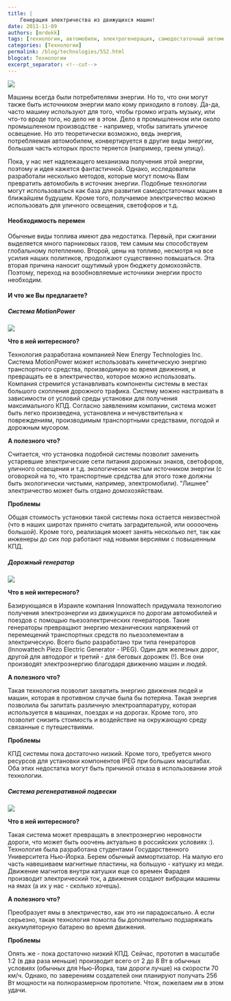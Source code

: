 ```yaml
---
title: |
    Генерация электричества из движущихся машин!
date: 2011-11-09
authors: [mrdekk]
tags: [технологии, автомобили, электрогенерация, самодостаточный автомобиль]
categories: [Технологии]
permalink: /blog/technologies/552.html
blogcat: Технологии
excerpt_separator: <!--cut-->
---
```



![](http://itw66.ru/uploads/images/00/00/01/2011/11/09/cff32f.jpg)


Машины всегда были потребителями энергии. Но то, что они могут также быть источником энергии мало кому приходило в голову. Да-да, часто машину используют для того, чтобы громко играть музыку, или что-то вроде того, но дело не в этом. Дело в промышленном или около промышленном производстве - например, чтобы запитать уличное освещение. Но это теоретически возможно, ведь энергия, потребляемая автомобилем, конвертируется в другие виды энергии, большая часть которых просто теряется (например, греем улицу).

Пока, у нас нет надлежащего механизма получения этой энергии, поэтому и идея кажется фантастичной. Однако, исследователи разработали несколько методов, которые могут помочь Вам превратить автомобиль в источник энергии. Подобные технологии могут использоваться как база для развития самодостаточных машин в ближайшем будущем. Кроме того, получаемое электричество можно использовать для уличного освещения, светофоров и т.д.


<!--cut-->


#### Необходимость перемен


Обычные виды топлива имеют два недостатка. Первый, при сжигании выделяется много парниковых газов, тем самым мы способствуем глобальному потеплению. Второй, цены на топливо, несмотря на все усилия наших политиков, продолжают существенно повышаться. Эта вторая причина наносит ощутимый урон бюджету домохозяйств. Поэтому, переход на возобновляемые источники энергии просто необходим.

#### И что же Вы предлагаете?


##### Система MotionPower



![](http://itw66.ru/uploads/images/00/00/01/2011/11/09/c18ef8.jpg)


**Что в ней интересного?**

Технология разработана компанией New Energy Technologies Inc. Система MotionPower может использовать кинетическую энергию транспортного средства, производимую во время движения, и превращать ее в электричество, которое можно использовать. Компания стремится устанавливать компоненты системы в местах большого скопления дорожного трафика. Систему можно настраивать в зависимости от условий среды установки для получения максимального КПД. Согласно заявлениям компании, система может быть легко произведена, установлена и нечувствительна к повреждениям, производимым транспортными средствами, погодой и дорожным мусором.

**А полезного что?**

Считается, что установка подобной системы позволит заменить устаревшие электрические сети питания дорожных знаков, светофоров, уличного освещения и т.д. экологически чистым источником энергии (с оговоркой на то, что транспортные средства для этого тоже должны быть экологически чистыми, например, электромобили). "Лишнее" электричество может быть отдано домохозяйствам.

**Проблемы**

Общая стоимость установки такой системы пока остается неизвестной (что в наших широтах принято считать заградительной, или ооооочень большой). Кроме того, реализация может занять несколько лет, так как инженеры до сих пор работают над новыми версиями с повышенным КПД.

##### Дорожный генератор



![](http://itw66.ru/uploads/images/00/00/01/2011/11/09/162c39.jpg)


**Что в ней интересного?**

Базирующаяся в Израиле компания Innowattech придумала технологию получения электроэнергии из движущихся по дорогам автомобилей и поездов с помощью пьезоэлектрических генераторов. Такие генераторы превращают энергию механических напряжений от перемещений транспортных средств по пьезоэлементам в электрическую. Всего было разработано три типа генераторов (Innowattech Piezo Electric Generator - IPEG). Один для железных дорог, другой для автодорог и третий - для беговых дорожек (!). Все они производят электроэнергию благодаря движению машин и людей.

**А полезного что?**

Такая технология позволит захватить энергию движения людей и машин, которая в противном случае была бы потеряна. Такая энергия позволила бы запитать различную электроаппаратуру, которая используется в машинах, поездах и на дорогах. Кроме того, это позволит снизить стоимость и воздействие на окружающую среду связанные с путешествиями.

**Проблемы**

КПД системы пока достаточно низкий. Кроме того, требуется много ресурсов для установки компонентов IPEG при больших масштабах. Оба этих недостатка могут быть причиной отказа в использовании этой технологии.

##### Система регенеративной подвески



![](http://itw66.ru/uploads/images/00/00/01/2011/11/09/ac3d9b.jpg)


**Что в ней интересного?**

Такая система может превращать в электроэнергию неровности дороги, что может быть ооочень актуально в российских условиях :). Технология была разработана студентами Государственного Университета Нью-Йорка. Берем обычный аммортизатор. На малую его часть навешиваем магнитные пластины, на большую - катушку из меди. Движение магнитов внутри катушки еще со времен Фарадея производит электрический ток, а движения создают вибрации машины на ямах (а их у нас - сколько хочешь).

**А полезного что?**

Преобразует ямы в электричество, как это ни парадоксально. А если серьезно, такая технология помогла бы дополнительно подзаряжать аккумуляторную батарею во время движения. 

**Проблемы**

Опять же - пока достаточно низкий КПД. Сейчас, прототип в масштабе 1:2 (в два раза меньше) производит всего от 2 до 8 Вт в обычных условиях (обычных для Нью-Йорка, там дороги лучше) на скорости 70 км/ч. Однако, по заверениям создателей они планируют получать 256 Вт мощности на полноразмерном прототипе. Чтож, пожелаем им в этом удачи.
